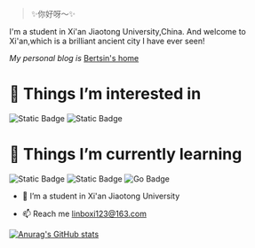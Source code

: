 > ✨你好呀～✨

I'm a student in Xi'an Jiaotong University,China. And welcome to Xi'an,which is a brilliant ancient city I have ever seen!

*My personal blog is* [Bertsin's home](https://user-xixiboliya.github.io)

# 👀 Things I’m interested in 
![Static Badge](https://img.shields.io/badge/Ubuntu-E95420?style=for-the-badge&logo=Ubuntu&logoColor=FFFFFF) ![Static Badge](https://img.shields.io/badge/Linux-FCC624?style=for-the-badge&logo=Linux&logoColor=000000)

# 🌱 Things I’m currently learning 
![Static Badge](https://img.shields.io/badge/Docker-2496ED?style=for-the-badge&logo=docker&logoColor=FFFFFF) ![Static Badge](https://img.shields.io/badge/Ros-22314E?style=for-the-badge&logo=Ros&logoColor=FFFFFF) ![Go Badge](https://img.shields.io/badge/Go-00ADD8?style=for-the-badge&logo=go&logoColor=FFFFFF)

- 💞️ I’m a student in Xi'an Jiaotong University

- 📫 Reach me linboxi123@163.com

[![Anurag's GitHub stats](https://github-readme-stats.vercel.app/api?username=user-xixiboliya)](https://github.com/anuraghazra/github-readme-stats)
<!---
user-xixiboliya/user-xixiboliya is a ✨ special ✨ repository because its `README.md` (this file) appears on your GitHub profile.
You can click the Preview link to take a look at your changes.
--->
